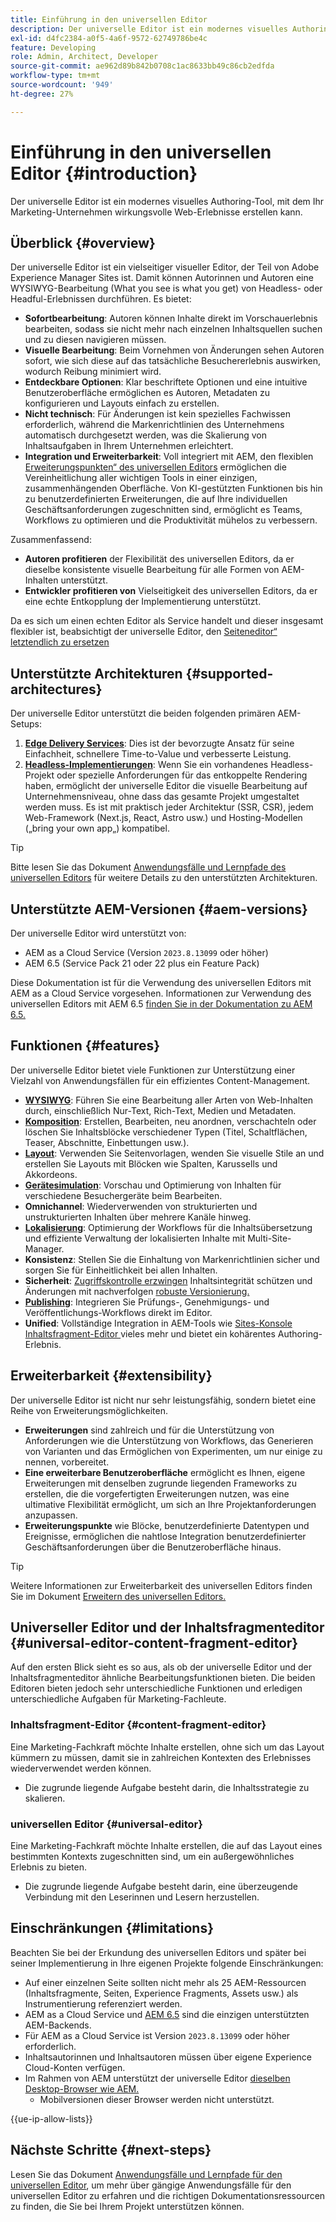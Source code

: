 ```yaml
---
title: Einführung in den universellen Editor
description: Der universelle Editor ist ein modernes visuelles Authoring-Tool, mit dem Ihr Marketing-Unternehmen wirkungsvolle Web-Erlebnisse erstellen kann.
exl-id: d4fc2384-a0f5-4a6f-9572-62749786be4c
feature: Developing
role: Admin, Architect, Developer
source-git-commit: ae962d89b842b0708c1ac8633bb49c86cb2edfda
workflow-type: tm+mt
source-wordcount: '949'
ht-degree: 27%

---
```



# Einführung in den universellen Editor {#introduction}

Der universelle Editor ist ein modernes visuelles Authoring-Tool, mit dem Ihr Marketing-Unternehmen wirkungsvolle Web-Erlebnisse erstellen kann.

## Überblick {#overview}

Der universelle Editor ist ein vielseitiger visueller Editor, der Teil von Adobe Experience Manager Sites ist. Damit können Autorinnen und Autoren eine WYSIWYG-Bearbeitung (What you see is what you get) von Headless- oder Headful-Erlebnissen durchführen. Es bietet:

* **Sofortbearbeitung**: Autoren können Inhalte direkt im Vorschauerlebnis bearbeiten, sodass sie nicht mehr nach einzelnen Inhaltsquellen suchen und zu diesen navigieren müssen.
* **Visuelle Bearbeitung**: Beim Vornehmen von Änderungen sehen Autoren sofort, wie sich diese auf das tatsächliche Besuchererlebnis auswirken, wodurch Reibung minimiert wird.
* **Entdeckbare Optionen**: Klar beschriftete Optionen und eine intuitive Benutzeroberfläche ermöglichen es Autoren, Metadaten zu konfigurieren und Layouts einfach zu erstellen.
* **Nicht technisch**: Für Änderungen ist kein spezielles Fachwissen erforderlich, während die Markenrichtlinien des Unternehmens automatisch durchgesetzt werden, was die Skalierung von Inhaltsaufgaben in Ihrem Unternehmen erleichtert.
* **Integration und Erweiterbarkeit**: Voll integriert mit AEM, den flexiblen [Erweiterungspunkten“ des universellen Editors](#extensibility) ermöglichen die Vereinheitlichung aller wichtigen Tools in einer einzigen, zusammenhängenden Oberfläche. Von KI-gestützten Funktionen bis hin zu benutzerdefinierten Erweiterungen, die auf Ihre individuellen Geschäftsanforderungen zugeschnitten sind, ermöglicht es Teams, Workflows zu optimieren und die Produktivität mühelos zu verbessern.

Zusammenfassend:

* **Autoren profitieren** der Flexibilität des universellen Editors, da er dieselbe konsistente visuelle Bearbeitung für alle Formen von AEM-Inhalten unterstützt.
* **Entwickler profitieren von** Vielseitigkeit des universellen Editors, da er eine echte Entkopplung der Implementierung unterstützt.

Da es sich um einen echten Editor als Service handelt und dieser insgesamt flexibler ist, beabsichtigt der universelle Editor, den [Seiteneditor“ letztendlich zu ersetzen](/help/sites-cloud/authoring/page-editor/introduction.md)

## Unterstützte Architekturen {#supported-architectures}

Der universelle Editor unterstützt die beiden folgenden primären AEM-Setups:

1. **[Edge Delivery Services](/help/edge/overview.md)**: Dies ist der bevorzugte Ansatz für seine Einfachheit, schnellere Time-to-Value und verbesserte Leistung.
1. **[Headless-Implementierungen](/help/headless/introduction.md)**: Wenn Sie ein vorhandenes Headless-Projekt oder spezielle Anforderungen für das entkoppelte Rendering haben, ermöglicht der universelle Editor die visuelle Bearbeitung auf Unternehmensniveau, ohne dass das gesamte Projekt umgestaltet werden muss. Es ist mit praktisch jeder Architektur (SSR, CSR), jedem Web-Framework (Next.js, React, Astro usw.) und Hosting-Modellen („bring your own app„) kompatibel.

>[!TIP]
>
>Bitte lesen Sie das Dokument [Anwendungsfälle und Lernpfade des universellen Editors](/help/implementing/universal-editor/use-cases.md) für weitere Details zu den unterstützten Architekturen.

## Unterstützte AEM-Versionen {#aem-versions}

Der universelle Editor wird unterstützt von:

* AEM as a Cloud Service (Version `2023.8.13099` oder höher)
* AEM 6.5 (Service Pack 21 oder 22 plus ein Feature Pack)

Diese Dokumentation ist für die Verwendung des universellen Editors mit AEM as a Cloud Service vorgesehen. Informationen zur Verwendung des universellen Editors mit AEM 6.5 [finden Sie in der Dokumentation zu AEM 6.5.](https://experienceleague.adobe.com/en/docs/experience-manager-65/content/implementing/developing/headless/universal-editor/introduction?lang=en)

## Funktionen {#features}

Der universelle Editor bietet viele Funktionen zur Unterstützung einer Vielzahl von Anwendungsfällen für ein effizientes Content-Management.

* **[WYSIWYG](/help/sites-cloud/authoring/universal-editor/authoring.md)**: Führen Sie eine Bearbeitung aller Arten von Web-Inhalten durch, einschließlich Nur-Text, Rich-Text, Medien und Metadaten.
* **[Komposition](/help/sites-cloud/authoring/universal-editor/authoring.md#editing-content)**: Erstellen, Bearbeiten, neu anordnen, verschachteln oder löschen Sie Inhaltsblöcke verschiedener Typen (Titel, Schaltflächen, Teaser, Abschnitte, Einbettungen usw.).
* **[Layout](/help/sites-cloud/authoring/universal-editor/templates.md)**: Verwenden Sie Seitenvorlagen, wenden Sie visuelle Stile an und erstellen Sie Layouts mit Blöcken wie Spalten, Karussells und Akkordeons.
* **[Gerätesimulation](/help/sites-cloud/authoring/universal-editor/navigation.md#emulator)**: Vorschau und Optimierung von Inhalten für verschiedene Besuchergeräte beim Bearbeiten.
* **Omnichannel**: Wiederverwenden von strukturierten und unstrukturierten Inhalten über mehrere Kanäle hinweg.
* **[Lokalisierung](/help/sites-cloud/authoring/universal-editor/inheritance.md)**: Optimierung der Workflows für die Inhaltsübersetzung und effiziente Verwaltung der lokalisierten Inhalte mit Multi-Site-Manager.
* **Konsistenz**: Stellen Sie die Einhaltung von Markenrichtlinien sicher und sorgen Sie für Einheitlichkeit bei allen Inhalten.
* **Sicherheit**: [Zugriffskontrolle erzwingen](/help/implementing/universal-editor/authentication.md) Inhaltsintegrität schützen und Änderungen mit nachverfolgen [robuste Versionierung.](/help/sites-cloud/authoring/sites-console/page-versions.md)
* **[Publishing](/help/sites-cloud/authoring/universal-editor/publishing.md)**: Integrieren Sie Prüfungs-, Genehmigungs- und Veröffentlichungs-Workflows direkt im Editor.
* **Unified**: Vollständige Integration in AEM-Tools wie [Sites-Konsole](/help/sites-cloud/authoring/sites-console/introduction.md) [Inhaltsfragment-Editor ](/help/sites-cloud/administering/content-fragments/overview.md) vieles mehr und bietet ein kohärentes Authoring-Erlebnis.

## Erweiterbarkeit {#extensibility}

Der universelle Editor ist nicht nur sehr leistungsfähig, sondern bietet eine Reihe von Erweiterungsmöglichkeiten.

* **Erweiterungen** sind zahlreich und für die Unterstützung von Anforderungen wie die Unterstützung von Workflows, das Generieren von Varianten und das Ermöglichen von Experimenten, um nur einige zu nennen, vorbereitet.
* **Eine erweiterbare Benutzeroberfläche** ermöglicht es Ihnen, eigene Erweiterungen mit denselben zugrunde liegenden Frameworks zu erstellen, die die vorgefertigten Erweiterungen nutzen, was eine ultimative Flexibilität ermöglicht, um sich an Ihre Projektanforderungen anzupassen.
* **Erweiterungspunkte** wie Blöcke, benutzerdefinierte Datentypen und Ereignisse, ermöglichen die nahtlose Integration benutzerdefinierter Geschäftsanforderungen über die Benutzeroberfläche hinaus.

>[!TIP]
>
>Weitere Informationen zur Erweiterbarkeit des universellen Editors finden Sie im Dokument [Erweitern des universellen Editors.](/help/implementing/universal-editor/extending.md)

## Universeller Editor und der Inhaltsfragmenteditor {#universal-editor-content-fragment-editor}

Auf den ersten Blick sieht es so aus, als ob der universelle Editor und der Inhaltsfragmenteditor ähnliche Bearbeitungsfunktionen bieten. Die beiden Editoren bieten jedoch sehr unterschiedliche Funktionen und erledigen unterschiedliche Aufgaben für Marketing-Fachleute.

### Inhaltsfragment-Editor {#content-fragment-editor}

Eine Marketing-Fachkraft möchte Inhalte erstellen, ohne sich um das Layout kümmern zu müssen, damit sie in zahlreichen Kontexten des Erlebnisses wiederverwendet werden können.

* Die zugrunde liegende Aufgabe besteht darin, die Inhaltsstrategie zu skalieren.

### universellen Editor {#universal-editor}

Eine Marketing-Fachkraft möchte Inhalte erstellen, die auf das Layout eines bestimmten Kontexts zugeschnitten sind, um ein außergewöhnliches Erlebnis zu bieten.

* Die zugrunde liegende Aufgabe besteht darin, eine überzeugende Verbindung mit den Leserinnen und Lesern herzustellen.

## Einschränkungen {#limitations}

Beachten Sie bei der Erkundung des universellen Editors und später bei seiner Implementierung in Ihre eigenen Projekte folgende Einschränkungen:

* Auf einer einzelnen Seite sollten nicht mehr als 25 AEM-Ressourcen (Inhaltsfragmente, Seiten, Experience Fragments, Assets usw.) als Instrumentierung referenziert werden.
* AEM as a Cloud Service und [AEM 6.5](https://experienceleague.adobe.com/de/docs/experience-manager-65/content/implementing/developing/headless/universal-editor/introduction) sind die einzigen unterstützten AEM-Backends.
* Für AEM as a Cloud Service ist Version `2023.8.13099` oder höher erforderlich.
* Inhaltsautorinnen und Inhaltsautoren müssen über eigene Experience Cloud-Konten verfügen.
* Im Rahmen von AEM unterstützt der universelle Editor [dieselben Desktop-Browser wie AEM.](/help/overview/supported-platforms.md)
   * Mobilversionen dieser Browser werden nicht unterstützt.

{{ue-ip-allow-lists}}

## Nächste Schritte {#next-steps}

Lesen Sie das Dokument [Anwendungsfälle und Lernpfade für den universellen Editor](/help/implementing/universal-editor/use-cases.md), um mehr über gängige Anwendungsfälle für den universellen Editor zu erfahren und die richtigen Dokumentationsressourcen zu finden, die Sie bei Ihrem Projekt unterstützen können.
